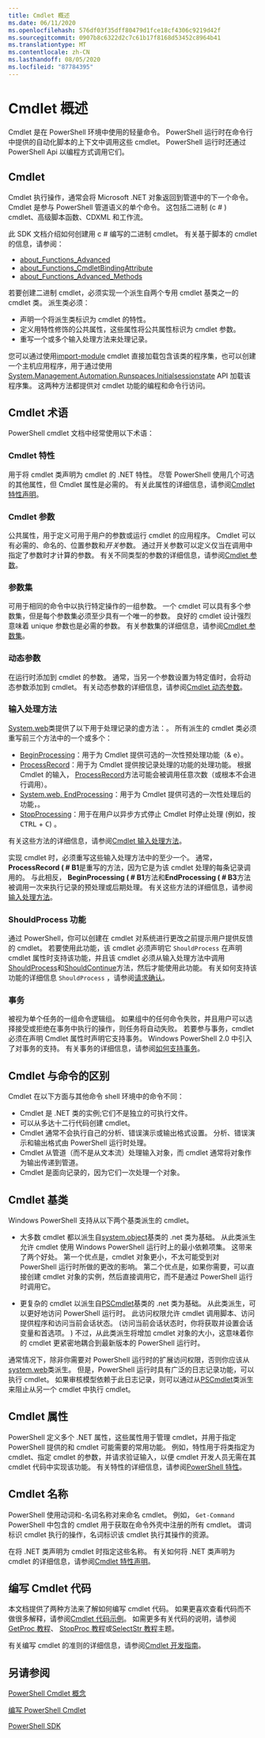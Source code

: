 ```yaml
---
title: Cmdlet 概述
ms.date: 06/11/2020
ms.openlocfilehash: 576df03f35dff80479d1fce18cf4306c9219d42f
ms.sourcegitcommit: 0907b8c6322d2c7c61b17f8168d53452c8964b41
ms.translationtype: MT
ms.contentlocale: zh-CN
ms.lasthandoff: 08/05/2020
ms.locfileid: "87784395"
---
```

# <a name="cmdlet-overview"></a>Cmdlet 概述

Cmdlet 是在 PowerShell 环境中使用的轻量命令。 PowerShell 运行时在命令行中提供的自动化脚本的上下文中调用这些 cmdlet。 PowerShell 运行时还通过 PowerShell Api 以编程方式调用它们。

## <a name="cmdlets"></a>Cmdlet

Cmdlet 执行操作，通常会将 Microsoft .NET 对象返回到管道中的下一个命令。 Cmdlet 是参与 PowerShell 管道语义的单个命令。
这包括二进制 (c # ) cmdlet、高级脚本函数、CDXML 和工作流。

此 SDK 文档介绍如何创建用 c # 编写的二进制 cmdlet。 有关基于脚本的 cmdlet 的信息，请参阅：

- [about_Functions_Advanced](/powershell/module/microsoft.powershell.core/about/about_functions_advanced)
- [about_Functions_CmdletBindingAttribute](/powershell/module/microsoft.powershell.core/about/about_functions_cmdletbindingattribute)
- [about_Functions_Advanced_Methods](/powershell/module/microsoft.powershell.core/about/about_functions_advanced_methods)

若要创建二进制 cmdlet，必须实现一个派生自两个专用 cmdlet 基类之一的 cmdlet 类。 派生类必须：

- 声明一个将派生类标识为 cmdlet 的特性。
- 定义用特性修饰的公共属性，这些属性将公共属性标识为 cmdlet 参数。
- 重写一个或多个输入处理方法来处理记录。

您可以通过使用[import-module](/powershell/module/microsoft.powershell.core/import-module) cmdlet 直接加载包含该类的程序集，也可以创建一个主机应用程序，用于通过使用[System.Management.Automation.Runspaces.Initialsessionstate](/dotnet/api/System.Management.Automation.Runspaces.InitialSessionState) API 加载该程序集。 这两种方法都提供对 cmdlet 功能的编程和命令行访问。

## <a name="cmdlet-terms"></a>Cmdlet 术语

PowerShell cmdlet 文档中经常使用以下术语：

### <a name="cmdlet-attribute"></a>Cmdlet 特性

用于将 cmdlet 类声明为 cmdlet 的 .NET 特性。 尽管 PowerShell 使用几个可选的其他属性，但 Cmdlet 属性是必需的。 有关此属性的详细信息，请参阅[Cmdlet 特性声明](cmdlet-attribute-declaration.md)。

### <a name="cmdlet-parameter"></a>Cmdlet 参数

公共属性，用于定义可用于用户的参数或运行 cmdlet 的应用程序。 Cmdlet 可以有必需的、命名的、位置参数和*开关*参数。 通过开关参数可以定义仅当在调用中指定了参数时才计算的参数。 有关不同类型的参数的详细信息，请参阅[Cmdlet 参数](cmdlet-parameters.md)。

### <a name="parameter-set"></a>参数集

可用于相同的命令中以执行特定操作的一组参数。 一个 cmdlet 可以具有多个参数集，但是每个参数集必须至少具有一个唯一的参数。 良好的 cmdlet 设计强烈意味着 unique 参数也是必需的参数。
有关参数集的详细信息，请参阅[Cmdlet 参数集](cmdlet-parameter-sets.md)。

### <a name="dynamic-parameter"></a>动态参数

在运行时添加到 cmdlet 的参数。 通常，当另一个参数设置为特定值时，会将动态参数添加到 cmdlet。 有关动态参数的详细信息，请参阅[Cmdlet 动态参数](cmdlet-dynamic-parameters.md)。

### <a name="input-processing-methods"></a>输入处理方法

[System.web](/dotnet/api/System.Management.Automation.Cmdlet)类提供了以下用于处理记录的虚方法：。 所有派生的 cmdlet 类必须重写前三个方法中的一个或多个：

- [BeginProcessing](/dotnet/api/System.Management.Automation.Cmdlet.BeginProcessing)：用于为 Cmdlet 提供可选的一次性预处理功能（& e）。
- [ProcessRecord](/dotnet/api/System.Management.Automation.Cmdlet.ProcessRecord)：用于为 Cmdlet 提供按记录处理的功能的处理功能。 根据 Cmdlet 的输入， [ProcessRecord](/dotnet/api/System.Management.Automation.Cmdlet.ProcessRecord)方法可能会被调用任意次数（或根本不会进行调用）。
- [System.web. EndProcessing](/dotnet/api/System.Management.Automation.Cmdlet.EndProcessing)：用于为 Cmdlet 提供可选的一次性处理后的功能，。
- [StopProcessing](/dotnet/api/System.Management.Automation.Cmdlet.StopProcessing)：用于在用户以异步方式停止 Cmdlet 时停止处理 (例如，按<kbd>CTRL</kbd> + <kbd>C</kbd>) 。

有关这些方法的详细信息，请参阅[Cmdlet 输入处理方法](./cmdlet-input-processing-methods.md)。

实现 cmdlet 时，必须重写这些输入处理方法中的至少一个。
通常， **ProcessRecord ( # B1**是重写的方法，因为它是为该 cmdlet 处理的每条记录调用的。 与此相反， **BeginProcessing ( # B1**方法和**EndProcessing ( # B3**方法被调用一次来执行记录的预处理或后期处理。 有关这些方法的详细信息，请参阅[输入处理方法](cmdlet-input-processing-methods.md)。

### <a name="shouldprocess-feature"></a>ShouldProcess 功能

通过 PowerShell，你可以创建在 cmdlet 对系统进行更改之前提示用户提供反馈的 cmdlet。 若要使用此功能，该 cmdlet 必须声明它 `ShouldProcess` 在声明 cmdlet 属性时支持该功能，并且该 cmdlet 必须从输入处理方法中调用[ShouldProcess](/dotnet/api/System.Management.Automation.Cmdlet.ShouldProcess)和[ShouldContinue](/dotnet/api/System.Management.Automation.Cmdlet.ShouldContinue)方法，然后才能使用此功能。 有关如何支持该功能的详细信息 `ShouldProcess` ，请参阅[请求确认](requesting-confirmation-from-cmdlets.md)。

### <a name="transaction"></a>事务

被视为单个任务的一组命令逻辑组。 如果组中的任何命令失败，并且用户可以选择接受或拒绝在事务中执行的操作，则任务将自动失败。 若要参与事务，cmdlet 必须在声明 Cmdlet 属性时声明它支持事务。 Windows PowerShell 2.0 中引入了对事务的支持。 有关事务的详细信息，请参阅[如何支持事务](how-to-support-transactions.md)。

## <a name="how-cmdlets-differ-from-commands"></a>Cmdlet 与命令的区别

Cmdlet 在以下方面与其他命令 shell 环境中的命令不同：

- Cmdlet 是 .NET 类的实例;它们不是独立的可执行文件。
- 可以从多达十二行代码创建 cmdlet。
- Cmdlet 通常不会执行自己的分析、错误演示或输出格式设置。 分析、错误演示和输出格式由 PowerShell 运行时处理。
- Cmdlet 从管道（而不是从文本流）处理输入对象，而 cmdlet 通常将对象作为输出传递到管道。
- Cmdlet 是面向记录的，因为它们一次处理一个对象。

## <a name="cmdlet-base-classes"></a>Cmdlet 基类

Windows PowerShell 支持从以下两个基类派生的 cmdlet。

- 大多数 cmdlet 都以派生自[system.object](/dotnet/api/System.Management.Automation.Cmdlet)基类的 .net 类为基础。
  从此类派生允许 cmdlet 使用 Windows PowerShell 运行时上的最小依赖项集。 这带来了两个好处。 第一个优点是，cmdlet 对象更小，不太可能受到对 PowerShell 运行时所做的更改的影响。 第二个优点是，如果你需要，可以直接创建 cmdlet 对象的实例，然后直接调用它，而不是通过 PowerShell 运行时调用它。

- 更复杂的 cmdlet 以派生自[PSCmdlet](/dotnet/api/System.Management.Automation.PSCmdlet)基类的 .net 类为基础。 从此类派生，可以更好地访问 PowerShell 运行时。 此访问权限允许 cmdlet 调用脚本、访问提供程序和访问当前会话状态。
   (访问当前会话状态时，你将获取并设置会话变量和首选项。 ) 不过，从此类派生将增加 cmdlet 对象的大小，这意味着你的 cmdlet 更紧密地耦合到最新版本的 PowerShell 运行时。

通常情况下，除非你需要对 PowerShell 运行时的扩展访问权限，否则你应该从[system.web](/dotnet/api/System.Management.Automation.Cmdlet)类派生。
但是，PowerShell 运行时具有广泛的日志记录功能，可以执行 cmdlet。 如果审核模型依赖于此日志记录，则可以通过从[PSCmdlet](/dotnet/api/System.Management.Automation.PSCmdlet)类派生来阻止从另一个 cmdlet 中执行 cmdlet。

## <a name="cmdlet-attributes"></a>Cmdlet 属性

PowerShell 定义多个 .NET 属性，这些属性用于管理 cmdlet，并用于指定 PowerShell 提供的和 cmdlet 可能需要的常用功能。 例如，特性用于将类指定为 cmdlet、指定 cmdlet 的参数，并请求验证输入，以便 cmdlet 开发人员无需在其 cmdlet 代码中实现该功能。 有关特性的详细信息，请参阅[PowerShell 特性](./cmdlet-attributes.md)。

## <a name="cmdlet-names"></a>Cmdlet 名称

PowerShell 使用动词和-名词名称对来命名 cmdlet。 例如， `Get-Command` PowerShell 中包含的 cmdlet 用于获取在命令外壳中注册的所有 cmdlet。 谓词标识 cmdlet 执行的操作，名词标识该 cmdlet 执行其操作的资源。

在将 .NET 类声明为 cmdlet 时指定这些名称。 有关如何将 .NET 类声明为 cmdlet 的详细信息，请参阅[Cmdlet 特性声明](./cmdlet-class-declaration.md)。

## <a name="writing-cmdlet-code"></a>编写 Cmdlet 代码

本文档提供了两种方法来了解如何编写 cmdlet 代码。 如果更喜欢查看代码而不做很多解释，请参阅[Cmdlet 代码示例](./examples-of-cmdlet-code.md)。 如需更多有关代码的说明，请参阅[GetProc 教程](./getproc-tutorial.md)、 [StopProc 教程](./stopproc-tutorial.md)或[SelectStr 教程](./selectstr-tutorial.md)主题。

有关编写 cmdlet 的准则的详细信息，请参阅[Cmdlet 开发指南](./cmdlet-development-guidelines.md)。

## <a name="see-also"></a>另请参阅

[PowerShell Cmdlet 概念](./windows-powershell-cmdlet-concepts.md)

[编写 PowerShell Cmdlet](./writing-a-windows-powershell-cmdlet.md)

[PowerShell SDK](../windows-powershell-reference.md)
